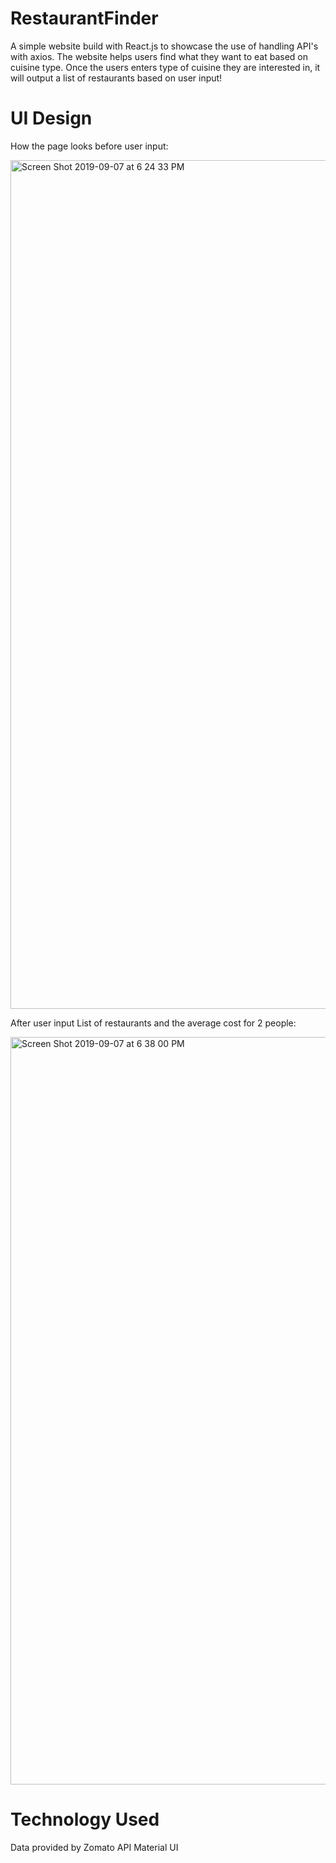 # RestaurantFinder 
A simple website build with React.js to showcase the use of handling API's with axios. The website helps users find what they want to eat based on cuisine type. Once the users enters type of cuisine they are interested in, it will output a list of restaurants based on user input! 

# UI Design 
How the page looks before user input:

<img width="1358" alt="Screen Shot 2019-09-07 at 6 24 33 PM" src="https://user-images.githubusercontent.com/39067937/64480856-09257b00-d19e-11e9-8d67-3142ee9b7632.png">

After user input
List of restaurants and the average cost for 2 people:

<img width="1196" alt="Screen Shot 2019-09-07 at 6 38 00 PM" src="https://user-images.githubusercontent.com/39067937/64480877-a97b9f80-d19e-11e9-81be-acceec42e7d7.png">

# Technology Used 
Data provided by Zomato API 
Material UI
